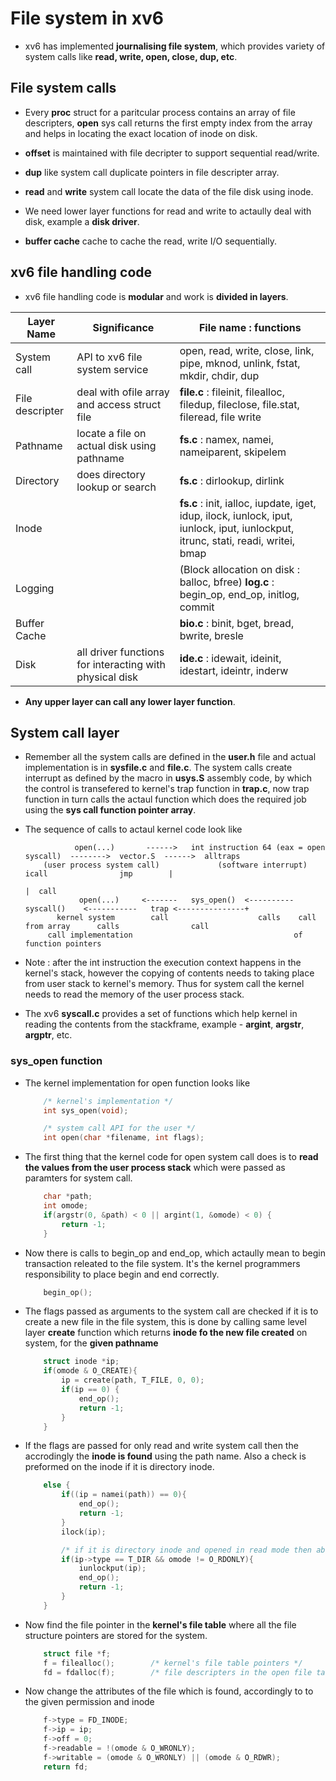 # File system in xv6

* xv6 has implemented **journalising file system**, which provides variety of
  system calls like **read, write, open, close, dup, etc**.

## File system calls

* Every **proc** struct for a paritcular process contains an array of file
  descripters, **open** sys call returns the first empty index from the array
  and helps in locating the exact location of inode on disk.

* **offset** is maintained with file decripter to support sequential read/write. 

* **dup** like system call duplicate pointers in file descripter array.

* **read** and **write** system call locate the data of the file disk using inode. 

* We need lower layer functions for read and write to actaully deal with disk,
  example a **disk driver**.

* **buffer cache** cache to cache the read, write I/O sequentially.


## xv6 file handling code

* xv6 file handling code is **modular** and work is **divided in layers**.

| Layer Name | Significance | File name : functions |
|------------|--------------|-----------------------|
| System call | API to xv6 file system service |  open, read, write, close, link, pipe, mknod, unlink, fstat, mkdir, chdir, dup |
| File descripter   | deal with ofile array and access struct file  | **file.c**  : fileinit, filealloc, filedup, fileclose, file.stat, fileread, file write |
| Pathname          | locate a file on actual disk using pathname | **fs.c**  : namex, namei, nameiparent, skipelem |
| Directory         | does directory lookup or search   | **fs.c**  : dirlookup, dirlink |
| Inode             |     | **fs.c**  : init, ialloc, iupdate, iget, idup, ilock, iunlock, iput, iunlock, iput, iunlockput, itrunc, stati, readi, writei, bmap |
| Logging           |     | (Block allocation on disk : balloc, bfree) **log.c**  : begin\_op, end\_op, initlog, commit |
| Buffer Cache      |     | **bio.c**  : binit, bget, bread, bwrite, bresle |
| Disk              | all driver functions for interacting with physical disk  | **ide.c**  : idewait, ideinit, idestart, ideintr, inderw |


* **Any upper layer can call any lower layer function**.


## System call layer 

* Remember all the system calls are defined in the **user.h** file and actual 
  implementation is in **sysfile.c** and **file.c**. The system calls create 
  interrupt as defined by the macro in **usys.S** assembly code, by which the 
  control is transefered to kernel's trap function in **trap.c**, now 
  trap function in turn calls the actaul function which does the required job
  using the **sys call function pointer array**.

* The sequence of calls to actaul kernel code look like 

    ```text
               open(...)       ------>   int instruction 64 (eax = open syscall)  -------->  vector.S  ------>  alltraps
        (user process system call)             (software interrupt)                 icall                jmp        |  
                                                                                                                    |  call
                open(...)     <-------   sys_open()  <----------  syscall()    <-----------   trap <---------------+
           kernel system        call                    calls    call from array      calls                call
         call implementation                                    of function pointers 
    ```

* Note : after the int instruction the execution context happens in the kernel's
  stack, however the copying of contents needs to taking place from user stack 
  to kernel's memory. Thus for system call the kernel needs to read the memory 
  of the user process stack.

* The xv6 **syscall.c** provides a set of functions which help kernel in 
  reading the contents from the stackframe, example - **argint**, **argstr**,
  **argptr**, etc.


### sys\_open function

* The kernel implementation for open function looks like 

    ```c
        /* kernel's implementation */
        int sys_open(void);                 

        /* system call API for the user */
        int open(char *filename, int flags);
    ```

* The first thing that the kernel code for open system call does is to **read 
  the values from the user process stack** which were passed as paramters for 
  system call.
    
    ```c
        char *path;
        int omode;
        if(argstr(0, &path) < 0 || argint(1, &omode) < 0) {
            return -1;
        }
    ```

* Now there is calls to begin\_op and end\_op, which actaully mean to begin 
  transaction releated to the file system. It's the kernel programmers 
  responsibility to place begin and end correctly.
    
    ```c
        begin_op();
    ```

* The flags passed as arguments to the system call are checked if it is to
  create a new file in the file system, this is done by calling same level layer 
  **create** function which returns **inode fo the new file created** on system,
  for the **given pathname**
    
    ```c
        struct inode *ip;
        if(omode & O_CREATE){
            ip = create(path, T_FILE, 0, 0);
            if(ip == 0) {
                end_op();
                return -1;
            }
        }
    ```

* If the flags are passed for only read and write system call then the
  accrodingly the **inode is found** using the path name. Also a check is
  preformed on the inode if it is directory inode.

    ```c
        else {
            if((ip = namei(path)) == 0){
                end_op();
                return -1;
            }
            ilock(ip);

            /* if it is directory inode and opened in read mode then abort transaction */
            if(ip->type == T_DIR && omode != O_RDONLY){
                iunlockput(ip);
                end_op();
                return -1;
            }
        }
    ```

* Now find the file pointer in the **kernel's file table** where all the file 
  structure pointers are stored for the system.

    ```c
        struct file *f;
        f = filealloc();        /* kernel's file table pointers */
        fd = fdalloc(f);        /* file descripters in the open file table per process */
    ```
    
* Now change the attributes of the file which is found, accordingly to 
  to the given permission and inode
    ```c
        f->type = FD_INODE;
        f->ip = ip;
        f->off = 0;
        f->readable = !(omode & O_WRONLY);
        f->writable = (omode & O_WRONLY) || (omode & O_RDWR);
        return fd;
    ```







